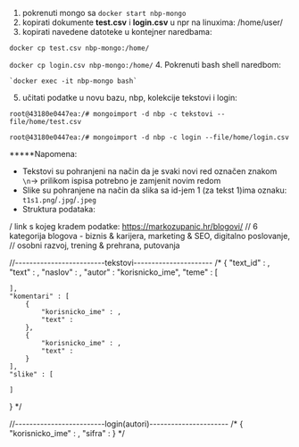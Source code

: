 1. pokrenuti mongo sa `docker start nbp-mongo`
2. kopirati dokumente __test.csv__ i __login.csv__ u npr na linuxima:
 /home/user/
3. kopirati navedene datoteke u kontejner naredbama:

 `docker cp test.csv nbp-mongo:/home/` 
 
 `docker cp login.csv nbp-mongo:/home/`
4. Pokrenuti bash shell naredbom: 

    `docker exec -it nbp-mongo bash`
5. učitati podatke u novu bazu, nbp, kolekcije tekstovi i login:

 `root@43180e0447ea:/# mongoimport -d nbp -c tekstovi --file/home/test.csv`

 `root@43180e0447ea:/# mongoimport -d nbp -c login --file/home/login.csv`
    
*****Napomena:
* Tekstovi su pohranjeni na način da je svaki novi red označen znakom `\n`-> prilikom ispisa potrebno je zamjenit novim redom
* Slike su pohranjene na način da slika sa id-jem 1 (za tekst 1)ima oznaku: `t1s1.png`/`.jpg`/`.jpeg`
* Struktura podataka:

/ link s kojeg kradem podatke: https://markozupanic.hr/blogovi/
// 6 kategorija blogova - biznis & karijera, marketing & SEO, digitalno poslovanje,
// osobni razvoj, trening & prehrana, putovanja

//-------------------------tekstovi----------------------
/*
{
    "text_id" : ,
    "text" : ,
    "naslov" : ,
    "autor" : "korisnicko_ime",
    "teme" : [
        
    ],
    "komentari" : [
        {
            "korisnicko_ime" : ,
            "text" : 
        },
        {
            "korisnicko_ime" : ,
            "text" : 
        }
    ],
    "slike" : [

    ]
}
*/

//-------------------------login(autori)----------------------
/*
{
    "korisnicko_ime" : ,
    "sifra" : 
}
*/
